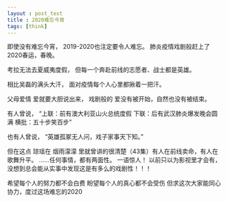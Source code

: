 ```yaml
---
layout : post_test
title : 2020难忘今宵
tags: [think]
---
```


即使没有难忘今宵，
2019-2020也注定要令人难忘。
肺炎疫情戏剧般赶上了2020春运，春晚。

考拉无法去夏威夷度假，
但每一个奔赴前线的志愿者、战士都是英雄。

相比吴磊的满头大汗，
面对疫情每个人心里都揪着一把汗。

父母爱情 爱就要大胆说出来，
戏剧般的 爱没有被开始，自然也没有被结束。

有人曾说，
“上联：前有澳大利亚山火总统度假
下联：后有武汉肺炎爆发晚会圆满 
横批：五十步笑百步”

也有人曾说，
“英雄孤冢无人问，戏子家事天下知。”

但在这点 琼瑶在 烟雨濛濛 里就曾讲的很清楚（43集）有人在前线卖命，有人在歌舞升平。
……任何事情，都有两面性。
一语惊人！
以前只以为影视里才会有，没想到总会能从实事中发现这是有多么的戏剧性！！！

希望每个人的努力都不会白费
盼望每个人的真心都不会受伤
但求这次大家能同心协力，度过这场难忘的2020
